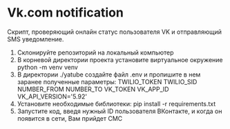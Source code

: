 # Vk.com notification
Скрипт, проверяющий онлайн статус пользователя VK и отправляющий SMS уведомление.
1. Склонируйте репозиторий на локальный компьютер
2. В корневой директории проекта установите виртуальное окружение
  python -m venv venv
3. В директории ./yatube создайте файл .env и пропишите в нем заранее полученные параметры:
TWILIO_TOKEN
TWILIO_SID
NUMBER_FROM
NUMBER_TO
VK_TOKEN
VK_APP_ID
VK_API_VERSION='5.92'
4. Установите необходимые библиотеки:
 pip install -r requirements.txt
5. Запустите код, введя нужный ID пользователя ВКонтакте, и когда он появится в сети, Вам прийдет СМС

